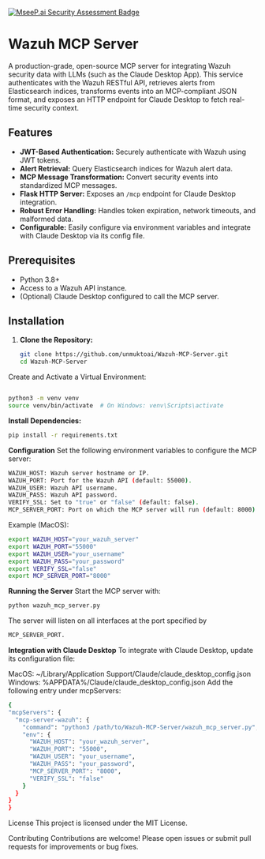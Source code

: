 [![MseeP.ai Security Assessment Badge](https://mseep.net/pr/unmuktoai-wazuh-mcp-server-badge.png)](https://mseep.ai/app/unmuktoai-wazuh-mcp-server)

# Wazuh MCP Server

A production-grade, open-source MCP server for integrating Wazuh security data with LLMs (such as the Claude Desktop App). This service authenticates with the Wazuh RESTful API, retrieves alerts from Elasticsearch indices, transforms events into an MCP-compliant JSON format, and exposes an HTTP endpoint for Claude Desktop to fetch real-time security context.

## Features

- **JWT-Based Authentication:** Securely authenticate with Wazuh using JWT tokens.
- **Alert Retrieval:** Query Elasticsearch indices for Wazuh alert data.
- **MCP Message Transformation:** Convert security events into standardized MCP messages.
- **Flask HTTP Server:** Exposes an `/mcp` endpoint for Claude Desktop integration.
- **Robust Error Handling:** Handles token expiration, network timeouts, and malformed data.
- **Configurable:** Easily configure via environment variables and integrate with Claude Desktop via its config file.


## Prerequisites

- Python 3.8+
- Access to a Wazuh API instance.
- (Optional) Claude Desktop configured to call the MCP server.

## Installation

1. **Clone the Repository:**

   ```bash
   git clone https://github.com/unmuktoai/Wazuh-MCP-Server.git
   cd Wazuh-MCP-Server
Create and Activate a Virtual Environment:

  ```bash
  
python3 -m venv venv
source venv/bin/activate  # On Windows: venv\Scripts\activate
```
**Install Dependencies:**

  ```bash
pip install -r requirements.txt
```
**Configuration**
Set the following environment variables to configure the MCP server:
  ```bash
WAZUH_HOST: Wazuh server hostname or IP.
WAZUH_PORT: Port for the Wazuh API (default: 55000).
WAZUH_USER: Wazuh API username.
WAZUH_PASS: Wazuh API password.
VERIFY_SSL: Set to "true" or "false" (default: false).
MCP_SERVER_PORT: Port on which the MCP server will run (default: 8000).
```
Example (MacOS):

  ```bash
export WAZUH_HOST="your_wazuh_server"
export WAZUH_PORT="55000"
export WAZUH_USER="your_username"
export WAZUH_PASS="your_password"
export VERIFY_SSL="false"
export MCP_SERVER_PORT="8000"

```
**Running the Server**
Start the MCP server with:

  ```bash
python wazuh_mcp_server.py 
```
The server will listen on all interfaces at the port specified by 
  ```bash
MCP_SERVER_PORT.
```
**Integration with Claude Desktop**
To integrate with Claude Desktop, update its configuration file:

MacOS: ~/Library/Application Support/Claude/claude_desktop_config.json
Windows: %APPDATA%/Claude/claude_desktop_config.json
Add the following entry under mcpServers:

  ```bash
{
  "mcpServers": {
    "mcp-server-wazuh": {
      "command": "python3 /path/to/Wazuh-MCP-Server/wazuh_mcp_server.py",
      "env": {
        "WAZUH_HOST": "your_wazuh_server",
        "WAZUH_PORT": "55000",
        "WAZUH_USER": "your_username",
        "WAZUH_PASS": "your_password",
        "MCP_SERVER_PORT": "8000",
        "VERIFY_SSL": "false"
      }
    }
  }
}
```
License
This project is licensed under the MIT License.

Contributing
Contributions are welcome! Please open issues or submit pull requests for improvements or bug fixes.

